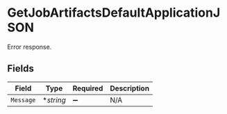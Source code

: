 # GetJobArtifactsDefaultApplicationJSON

Error response.


## Fields

| Field              | Type               | Required           | Description        |
| ------------------ | ------------------ | ------------------ | ------------------ |
| `Message`          | **string*          | :heavy_minus_sign: | N/A                |